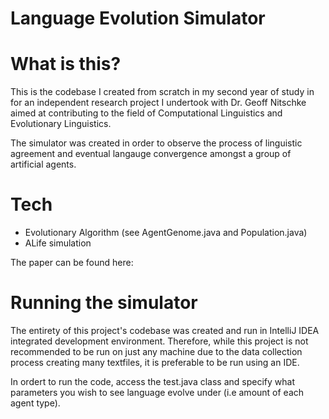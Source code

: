 # Language Evolution Simulator
# What is this?
This is the codebase I created from scratch in my second year of study in for an independent research project I undertook with Dr. Geoff Nitschke aimed at contributing to the field of Computational Linguistics and Evolutionary Linguistics. 

The simulator was created in order to observe the process of linguistic agreement and eventual langauge convergence amongst a group of artificial agents. 

# Tech
- Evolutionary Algorithm (see AgentGenome.java and Population.java)
- ALife simulation

The paper can be found here: 

# Running the simulator
The entirety of this project's codebase was created and run in IntelliJ IDEA integrated development environment. Therefore, while this project is not recommended to be run on just any machine due to the data collection process creating many textfiles, it is preferable to be run using an IDE. 

In ordert to run the code, access the test.java class and specify what parameters you wish to see language evolve under (i.e amount of each agent type). 
